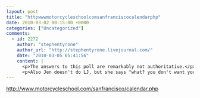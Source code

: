 ```yaml
---
layout: post
title: "httpwwwmotorcycleschoolcomsanfranciscocalendarphp"
date: 2010-03-02 00:15:00 +0000
categories: ["Uncategorized"]
comments:
  - id: 2272
    author: "stephentyrone"
    author_url: "http://stephentyrone.livejournal.com/"
    date: "2010-03-05 05:41:56"
    content: |
      <p>The answers to this poll are remarkably not authoritative.</p>
      <p>Also Jen doesn't do LJ, but she says "what? you don't want your friend to be an organ donor!"</p>
---
```


http://www.motorcycleschool.com/sanfrancisco/calendar.php
